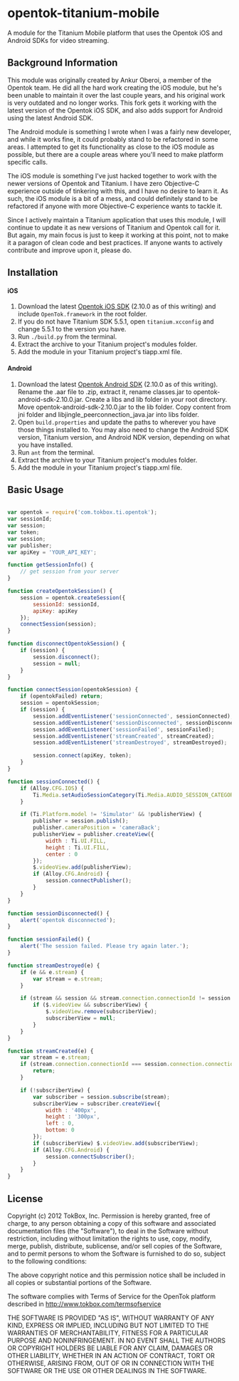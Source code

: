 # opentok-titanium-mobile

A module for the Titanium Mobile platform that uses the Opentok iOS and Android SDKs for video streaming.

## Background Information

This module was originally created by Ankur Oberoi, a member of the Opentok team. He did all the hard work creating the iOS module, but he's been unable to maintain it over the last couple years, and his original work is very outdated and no longer works. This fork gets it working with the latest version of the Opentok iOS SDK, and also adds support for Android using the latest Android SDK.

The Android module is something I wrote when I was a fairly new developer, and while it works fine, it could probably stand to be refactored in some areas. I attempted to get its functionality as close to the iOS module as possible, but there are a couple areas where you'll need to make platform specific calls.

The iOS module is something I've just hacked together to work with the newer versions of Opentok and Titanium. I have zero Objective-C experience outside of tinkering with this, and I have no desire to learn it. As such, the iOS module is a bit of a mess, and could definitely stand to be refactored if anyone with more Objective-C experience wants to tackle it.

Since I actively maintain a Titanium application that uses this module, I will continue to update it as new versions of Titanium and Opentok call for it. But again, my main focus is just to keep it working at this point, not to make it a paragon of clean code and best practices. If anyone wants to actively contribute and improve upon it, please do.

## Installation

#### iOS

1. Download the latest [Opentok iOS SDK](https://tokbox.com/opentok/libraries/client/ios/) (2.10.0 as of this writing) and include `OpenTok.framework` in the root folder.
2. If you do not have Titanium SDK 5.5.1, open `titanium.xcconfig` and change 5.5.1 to the version you have.
3. Run `./build.py` from the terminal.
4. Extract the archive to your Titanium project's modules folder.
5. Add the module in your Titanium project's tiapp.xml file.

#### Android

1. Download the latest [Opentok Android SDK](https://tokbox.com/opentok/libraries/client/android/) (2.10.0 as of this writing). Rename the .aar file to .zip, extract it, rename classes.jar to opentok-android-sdk-2.10.0.jar. Create a libs and lib folder in your root directory. Move opentok-android-sdk-2.10.0.jar to the lib folder. Copy content from jni folder and libjingle_peerconnection_java.jar into libs folder.
2. Open `build.properties` and update the paths to wherever you have those things installed to. You may also need to change the Android SDK version, Titanium version, and Android NDK version, depending on what you have installed.
3. Run `ant` from the terminal.
4. Extract the archive to your Titanium project's modules folder.
5. Add the module in your Titanium project's tiapp.xml file.

## Basic Usage

```javascript

var opentok = require('com.tokbox.ti.opentok');
var sessionId;
var session;
var token;
var session;
var publisher;
var apiKey = 'YOUR_API_KEY';

function getSessionInfo() {
	// get session from your server
}

function createOpentokSession() {
	session = opentok.createSession({
		sessionId: sessionId,
		apiKey: apiKey
	});
	connectSession(session);
}

function disconnectOpentokSession() {
	if (session) {
		session.disconnect();
		session = null;
	}
}

function connectSession(opentokSession) {
	if (opentokFailed) return;
	session = opentokSession;
	if (session) {
		session.addEventListener('sessionConnected', sessionConnected);
		session.addEventListener('sessionDisconnected', sessionDisconnected);
		session.addEventListener('sessionFailed', sessionFailed);
		session.addEventListener('streamCreated', streamCreated);
		session.addEventListener('streamDestroyed', streamDestroyed);

		session.connect(apiKey, token);
	}
}

function sessionConnected() {
	if (Alloy.CFG.IOS) {
		Ti.Media.setAudioSessionCategory(Ti.Media.AUDIO_SESSION_CATEGORY_PLAY_AND_RECORD); // when done set back to Ti.Media.AUDIO_SESSION_CATEGORY_PLAYBACK
	}

	if (Ti.Platform.model != 'Simulator' && !publisherView) {
		publisher = session.publish();
		publisher.cameraPosition = 'cameraBack';
		publisherView = publisher.createView({
			width : Ti.UI.FILL,
			height : Ti.UI.FILL,
			center : 0
		});
		$.videoView.add(publisherView);
		if (Alloy.CFG.Android) {
			session.connectPublisher();
		}
	}
}

function sessionDisconnected() {
	alert('opentok disconnected');
}

function sessionFailed() {
	alert('The session failed. Please try again later.');
}

function streamDestroyed(e) {
	if (e && e.stream) {
		var stream = e.stream;
	}

	if (stream && session && stream.connection.connectionId != session.connection.connectionId) {
		if ($.videoView && subscriberView) {
			$.videoView.remove(subscriberView);
			subscriberView = null;
		}
	}
}

function streamCreated(e) {
	var stream = e.stream;
	if (stream.connection.connectionId === session.connection.connectionId) {
		return;
	}

	if (!subscriberView) {
		var subscriber = session.subscribe(stream);
		subscriberView = subscriber.createView({
			width : '400px',
			height : '300px',
			left : 0,
			bottom: 0
		});
		if (subscriberView) $.videoView.add(subscriberView);
		if (Alloy.CFG.Android) {
			session.connectSubscriber();
		}
	}
}

```

## License

Copyright (c) 2012 TokBox, Inc.
Permission is hereby granted, free of charge, to any person obtaining a copy of
this software and associated documentation files (the "Software"), to deal in
the Software without restriction, including without limitation the rights to
use, copy, modify, merge, publish, distribute, sublicense, and/or sell copies
of the Software, and to permit persons to whom the Software is furnished to do
so, subject to the following conditions:

The above copyright notice and this permission notice shall be included in all
copies or substantial portions of the Software.

The software complies with Terms of Service for the OpenTok platform described
in http://www.tokbox.com/termsofservice

THE SOFTWARE IS PROVIDED "AS IS", WITHOUT WARRANTY OF ANY KIND, EXPRESS OR
IMPLIED, INCLUDING BUT NOT LIMITED TO THE WARRANTIES OF MERCHANTABILITY,
FITNESS FOR A PARTICULAR PURPOSE AND NONINFRINGEMENT. IN NO EVENT SHALL THE
AUTHORS OR COPYRIGHT HOLDERS BE LIABLE FOR ANY CLAIM, DAMAGES OR OTHER
LIABILITY, WHETHER IN AN ACTION OF CONTRACT, TORT OR OTHERWISE, ARISING FROM,
OUT OF OR IN CONNECTION WITH THE SOFTWARE OR THE USE OR OTHER DEALINGS IN THE
SOFTWARE.
